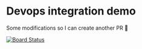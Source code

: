 # Devops integration demo

Some modifications so I can create another PR :dog:

[![Board Status](https://tonyobryan.visualstudio.com/ffce52b9-d919-4299-953b-978cb8d438ae/624ce2f8-3305-4a10-a696-77e8063f64d1/_apis/work/boardbadge/bfbdbe5f-556d-4911-81a3-8183c9ebf6e9)](https://tonyobryan.visualstudio.com/ffce52b9-d919-4299-953b-978cb8d438ae/_boards/board/t/624ce2f8-3305-4a10-a696-77e8063f64d1/Stories/)